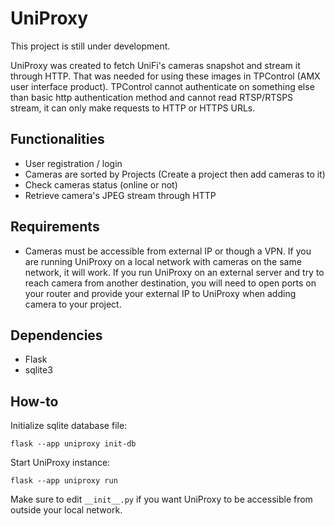 # UniProxy
This project is still under development.

UniProxy was created to fetch UniFi's cameras snapshot and stream it through HTTP. That was needed for using these images in TPControl (AMX user interface product). TPControl cannot authenticate on something else than basic http authentication method and cannot read RTSP/RTSPS stream, it can only make requests to HTTP or HTTPS URLs.

## Functionalities
- User registration / login
- Cameras are sorted by Projects (Create a project then add cameras to it)
- Check cameras status (online or not)
- Retrieve camera's JPEG stream through HTTP

## Requirements
- Cameras must be accessible from external IP or though a VPN. If you are running UniProxy on a local network with cameras on the same network, it will work. If you run UniProxy on an external server and try to reach camera from another destination, you will need to open ports on your router and provide your external IP to UniProxy when adding camera to your project.

## Dependencies
- Flask
- sqlite3

## How-to
Initialize sqlite database file:
```
flask --app uniproxy init-db
```
Start UniProxy instance:
```
flask --app uniproxy run
```

Make sure to edit `__init__.py` if you want UniProxy to be accessible from outside your local network.
